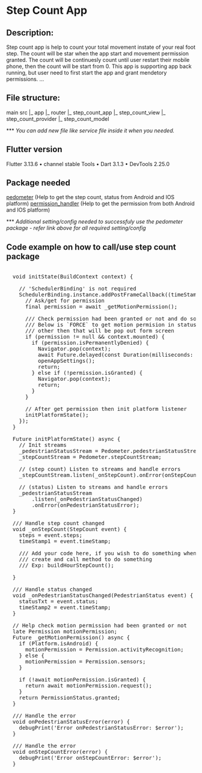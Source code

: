 # Step Count App

## Description:
Step count app is help to count your total movement instate of your real foot step. The count will be star when the app start and movement permission granted. The count will be continuesly count until user restart their mobile phone, then the count will be start from 0. This app is supporting app back running, but user need to first start the app and grant mendetory permissions. ...

## File structure:
main
src
 |_ app
 |_ router
 |_ step_count_app
     |_ step_count_view
     |_ step_count_provider
     |_ step_count_model

*** *You can add new file like service file inside it when you needed.*

## Flutter version
Flutter 3.13.6 • channel stable
Tools • Dart 3.1.3 • DevTools 2.25.0

## Package needed
[pedometer](https://pub.dev/packages/pedometer) (Help to get the step count, status from Android and IOS platform)
[permission_handler](https://pub.dev/packages/permission_handler) (Help to get the permission from both Android and IOS platform)

*** *Additional setting/config needed to successfuly use the pedometer package - refer link above for all required setting/config*

## Code example on how to call/use step count package
<pre>

  void initState(BuildContext context) {

    // 'SchedulerBinding' is not required
    SchedulerBinding.instance.addPostFrameCallback((timeStamp) async {
      // Ask/get for permission
      final permission = await _getMotionPermission();

      /// Check permission had been granted or not and do something
      /// Below is `FORCE` to get motion permision in status (granted)
      /// other then that will be pop out form screen
      if (permission != null && context.mounted) {
        if (permission.isPermanentlyDenied) {
          Navigator.pop(context);
          await Future.delayed(const Duration(milliseconds: 500), () {});
          openAppSettings();
          return;
        } else if (!permission.isGranted) {
          Navigator.pop(context);
          return;
        }
      }

      // After get permission then init platform listener
      initPlatformState();
    });
  }

  Future<void> initPlatformState() async {
    // Init streams
    _pedestrianStatusStream = Pedometer.pedestrianStatusStream;
    _stepCountStream = Pedometer.stepCountStream;

    // (step count) Listen to streams and handle errors 
    _stepCountStream.listen(_onStepCount).onError(onStepCountError);

    // (status) Listen to streams and handle errors 
    _pedestrianStatusStream
        .listen(_onPedestrianStatusChanged)
        .onError(onPedestrianStatusError);
  }

  /// Handle step count changed
  void _onStepCount(StepCount event) {
    steps = event.steps;
    timeStamp1 = event.timeStamp;

    /// Add your code here, if you wish to do something when step change:
    /// create and call method to do something
    /// Exp: buildHourStepCount();

  }

  /// Handle status changed
  void _onPedestrianStatusChanged(PedestrianStatus event) {
    statusTxt = event.status;
    timeStamp2 = event.timeStamp;
  }

  // Help check motion permission had been granted or not
  late Permission motionPermission;
  Future<PermissionStatus?> _getMotionPermission() async {
    if (Platform.isAndroid) {
      motionPermission = Permission.activityRecognition;
    } else {
      motionPermission = Permission.sensors;
    }

    if (!await motionPermission.isGranted) {
      return await motionPermission.request();
    }
    return PermissionStatus.granted;
  }

  /// Handle the error
  void onPedestrianStatusError(error) {
    debugPrint('Error onPedestrianStatusError: $error');
  }

  /// Handle the error
  void onStepCountError(error) {
    debugPrint('Error onStepCountError: $error');
  }

</pre>
